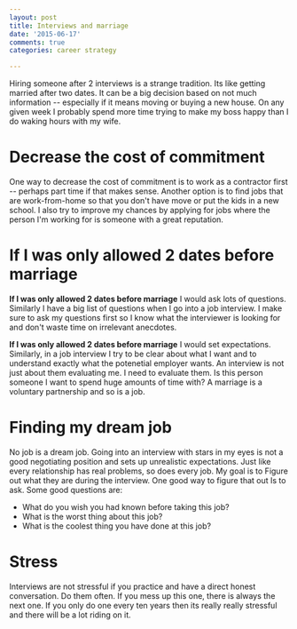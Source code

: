 ```yaml
---
layout: post
title: Interviews and marriage
date: '2015-06-17'
comments: true
categories: career strategy

---
```


Hiring someone after 2 interviews is a strange tradition.  Its like getting
married after two dates.  It can be a big decision based on not much
information -- especially if it means moving or buying a new house.  On any
given week I probably spend more time trying to make my boss happy than I do
waking hours with my wife.

# Decrease the cost of commitment

One way to decrease the cost of commitment is to work as a contractor first --
perhaps part time if that makes sense.  Another option is to find jobs that are
work-from-home so that you don't have move or put the kids in a new school.  I
also try to improve my chances by applying for jobs where the person I'm
working for is someone with a great reputation.

# If I was only allowed 2 dates before marriage 

**If I was only allowed 2 dates before marriage** I would ask lots of questions.
Similarly I have a big list of questions when I go into a job interview.  I
make sure to ask my questions first so I know what the interviewer is
looking for and don't waste time on irrelevant anecdotes.

**If I was only allowed 2 dates before marriage** I would set expectations.
Similarly, in a job interview I try to be clear about what I want and to
understand exactly what the potenetial employer wants.  An interview is not
just about them evaluating me.  I need to evaluate them.  Is this person
someone I want to spend huge amounts of time with?  A marriage is a voluntary
partnership and so is a job.

# Finding my dream job

No job is a dream job.  Going into an interview with stars in my eyes is
not a good negotiating position and sets up unrealistic expectations.  Just
like every relationship has real problems, so does every job.  My goal is to
Figure out what they are during the interview.  One good way to figure that out
Is to ask.  Some good questions are:

  * What do you wish you had known before taking this job?  
  * What is the worst thing about this job? 
  * What is the coolest thing you have done at this job?

# Stress

Interviews are not stressful if you practice and have a direct honest
conversation.  Do them often.  If you mess up this one, there is always the
next one.  If you only do one every ten years then its really really stressful
and there will be a lot riding on it.
